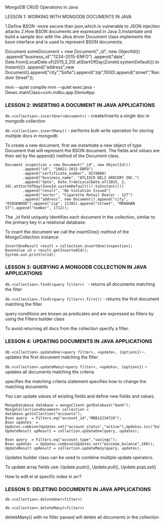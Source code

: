 MongoDB CRUD Operations in Java

LESSON 1: WORKING WITH MONGODB DOCUMENTS IN JAVA

1.Define BSON
-more secure than json,which is vulnerable to JSON injection attacks
2.How BSON documents are expressed in Java
3.Instantiate and build a sample doc with the JAva driver
Document class implements the bson interface and is used to represent BSON documents.

Document someDocument = new Document("_id", new ObjectId())
.append("business_id","1234-2015-ENFO")
.append("date", Date.from(LocalDate.of(2015,2,20).atStartOfDay(ZoneId.systemDefault()).toInstant()))
.append("address",new Document().append("city","Sofia").append("zip",1000).append("street","Random Street"));

mvn --quiet compile
mvn --quiet exec:java -Dexec.mainClass=com.mdbu.app.DemoApp
### LESSON 2: INSERTING A DOCUMENT IN JAVA APPLICATIONS

```db.<collection>.insertOne(<document>)``` - create/inserts a single doc in mongodb collection

```db.<collection>.insertMany()``` - performs bulk write operation for storing multiple docs in mongodb

To create a new document, first we instantiate a new object of type Document that will represent the BSON document.
The fields and values are then set by the append() method of the Document class.

```
Document inspection = new Document("_id", new ObjectId())
        .append("id", "10021-2015-ENFO")
        .append("certificate_number", 9278806)
        .append("business_name", "ATLIXCO DELI GROCERY INC.")
        .append("date", Date.from(LocalDate.of(2015, 2, 20).atStartOfDay(ZoneId.systemDefault()).toInstant()))
        .append("result", "No Violation Issued")
        .append("sector", "Cigarette Retail Dealer - 127")
        .append("address", new Document().append("city", "RIDGEWOOD").append("zip", 11385).append("street", "MENAHAN ST").append("number", 1712));
```
The _id field uniquely identifies each document in the collection, similar to the primary key in a 
relational database.

To insert the document we call the insertOne() method of the MongoCollection instance:
```
InsertOneResult result = collection.insertOne(inspection);
BsonValue id = result.getInsertedId();
System.out.println(id);
```


### LESSON 3: QUERYING A MONGODB COLLECTION IN JAVA APPLICATIONS

```db.<collection>.find(<query filter>) ``` - returns all documents matching the filter

```db.<collection>.find(<query filter>).first()``` - returns the first document matching the filter

query conditions are known as predicates and are expressed as filters by using the Filters builder class

To avoid returning all docs from the collection specify a filter.

### LESSON 4: UPDATING DOCUMENTS IN JAVA APPLICATIONS

```db.<collection>.updateOne(<query filter>, <update>, {options})``` – updates the first document matching the filter

```db.<collection>.updateMany(<query filter>, <update>, {options})``` – updates all documents matching the criteria

<query filter> specifies the matching criteria
<update> statement specifies how to change the matching documents

You can update values of existing fields and define new fields and values.

```
MongoDatabase database = mongoClient.getDatabase("bank");
MongoCollection<Document> collection = database.getCollection("accounts");
Bson query  = Filters.eq("account_id","MDB12234728");
Bson updates  = Updates.combine(Updates.set("account_status","active"),Updates.inc("balance",100));
UpdateResult upResult = collection.updateOne(query, updates);

Bson query  = Filters.eq("account_type","savings");
Bson updates  = Updates.combine(Updates.set("minimum_balance",100));
UpdateResult upResult = collection.updateMany(query, updates);
```

Updates builder class can be used to combine multiple update operators.

To update array fields use:
Update.push(), Update.pull(), Update.popLast()

How to edit el at specific index in arr?

### LESSON 5: DELETING DOCUMENTS IN JAVA APPLICATIONS

```db.<collection>.deleteOne(<filter>)```

```db.<collection>.deleteMany(<filter>)```

deleteMany() with no filter passed will delete all documents in the collection
